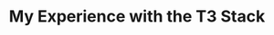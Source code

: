 ---
layout: '../../layouts/BlogPost.astro'
title: "My Experience with the T3 Stack"
description: "What I Think of the T3 Stack, how I've used it and what it may hold for the future"
publishDate: "2022-09-19"
draft: true
---
